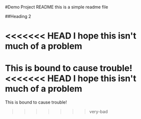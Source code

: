 #Demo Project README
this is a simple readme file

##Heading 2

<<<<<<< HEAD
I hope this isn't much of a problem
=======
This is bound to cause trouble!
<<<<<<< HEAD
I hope this isn't much of a problem
=======
This is bound to cause trouble!
>>>>>>> very-bad
